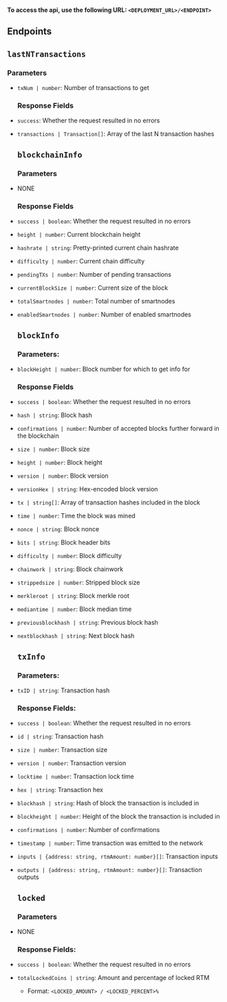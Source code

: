 **To access the api, use the following URL: `<DEPLOYMENT_URL>/<ENDPOINT>`**

Endpoints
---------

`lastNTransactions`
-------------------

### Parameters

*   `txNum | number`: Number of transactions to get
    
    ### Response Fields
* `success`: Whether the request resulted in no errors
    
*   `transactions | Transaction[]`: Array of the last N transaction hashes
    
    `blockchainInfo`
    -------------------
    
    ### Parameters
    
*   NONE
    
    ### Response Fields
    
* `success | boolean`: Whether the request resulted in no errors
*   `height | number`: Current blockchain height
*   `hashrate | string`: Pretty-printed current chain hashrate
*   `difficulty | number`: Current chain difficulty
*   `pendingTXs | number`: Number of pending transactions
*   `currentBlockSize | number`: Current size of the block
*   `totalSmartnodes | number`: Total number of smartnodes
*   `enabledSmartnodes | number`: Number of enabled smartnodes
    
    `blockInfo`
    --------------
    
    ### Parameters:
    
*   `blockHeight | number`: Block number for which to get info for
    
    ### Response Fields

*   `success | boolean`: Whether the request resulted in no errors
*   `hash | string`: Block hash
*   `confirmations | number`: Number of accepted blocks further forward in the blockchain
*   `size | number`: Block size
*   `height | number`: Block height
*   `version | number`: Block version
*   `versionHex | string`: Hex-encoded block version
*   `tx | string[]`: Array of transaction hashes included in the block
*   `time | number`: Time the block was mined
*   `nonce | string`: Block nonce
*   `bits | string`: Block header bits
*   `difficulty | number`: Block difficulty
*   `chainwork | string`: Block chainwork
*   `strippedsize | number`: Stripped block size
*   `merkleroot | string`: Block merkle root
*   `mediantime | number`: Block median time
*   `previousblockhash | string`: Previous block hash
*   `nextblockhash | string`: Next block hash
    
    `txInfo`
    -----------
    
    ### Parameters:
    
*   `txID | string`: Transaction hash
    
    ### Response Fields:

*   `success | boolean`: Whether the request resulted in no errors    
*   `id | string`: Transaction hash
*   `size | number`: Transaction size
*   `version | number`: Transaction version
*   `locktime | number`: Transaction lock time
*   `hex | string`: Transaction hex
*   `blockhash | string`: Hash of block the transaction is included in
*   `blockheight | number`: Height of the block the transaction is included in
*   `confirmations | number`: Number of confirmations
*   `timestamp | number`: Time transaction was emitted to the network
*   `inputs | {address: string, rtmAmount: number}[]`: Transaction inputs
*   `outputs | {address: string, rtmAmount: number}[]`: Transaction outputs

    `locked`
    ----------

    ### Parameters

* NONE

    ### Response Fields:

* `success | boolean`: Whether the request resulted in no errors
* `totalLockedCoins | string`: Amount and percentage of locked RTM
    * Format: `<LOCKED_AMOUNT> / <LOCKED_PERCENT>%`